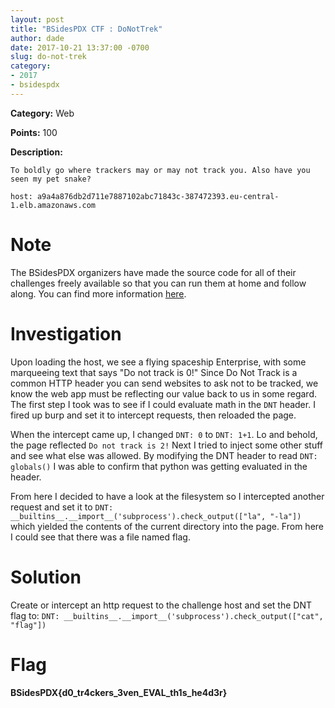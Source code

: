 ```yaml
---
layout: post
title: "BSidesPDX CTF : DoNotTrek"
author: dade
date: 2017-10-21 13:37:00 -0700
slug: do-not-trek
category:
- 2017
- bsidespdx
---
```

**Category:** Web

**Points:** 100

**Description:**

```
To boldly go where trackers may or may not track you. Also have you seen my pet snake?

host: a9a4a876db2d711e7887102abc71843c-387472393.eu-central-1.elb.amazonaws.com

```

# Note
The BSidesPDX organizers have made the source code for all of their challenges freely available so that you can run them at home and follow along. You can find more information [here](https://github.com/BSidesPDX/CTF-2017).

# Investigation
Upon loading the host, we see a flying spaceship Enterprise, with some marqueeing text that says "Do not track is 0!" Since Do Not Track is a common HTTP header you can send websites to ask not to be tracked, we know the web app must be reflecting our value back to us in some regard. The first step I took was to see if I could evaluate math in the `DNT` header. I fired up burp and set it to intercept requests, then reloaded the page. 

When the intercept came up, I changed `DNT: 0` to `DNT: 1+1`. Lo and behold, the page reflected `Do not track is 2!` Next I tried to inject some other stuff and see what else was allowed. By modifying the DNT header to read `DNT: globals()` I was able to confirm that python was getting evaluated in the header.

From here I decided to have a look at the filesystem so I intercepted another request and set it to `DNT: __builtins__.__import__('subprocess').check_output(["la", "-la"])` which yielded the contents of the current directory into the page. From here I could see that there was a file named flag.

# Solution
Create or intercept an http request to the challenge host and set the DNT flag to:
`DNT: __builtins__.__import__('subprocess').check_output(["cat", "flag"])`

# Flag
**BSidesPDX{d0_tr4ckers_3ven_EVAL_th1s_he4d3r}**
